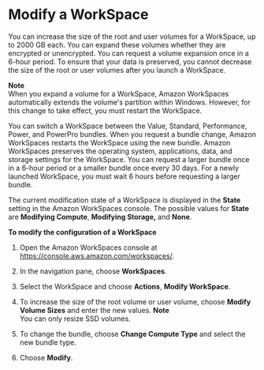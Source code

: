 # Modify a WorkSpace<a name="modify-workspaces"></a>

You can increase the size of the root and user volumes for a WorkSpace, up to 2000 GB each\. You can expand these volumes whether they are encrypted or unencrypted\. You can request a volume expansion once in a 6\-hour period\. To ensure that your data is preserved, you cannot decrease the size of the root or user volumes after you launch a WorkSpace\.

**Note**  
When you expand a volume for a WorkSpace, Amazon WorkSpaces automatically extends the volume's partition within Windows\. However, for this change to take effect, you must restart the WorkSpace\.

You can switch a WorkSpace between the Value, Standard, Performance, Power, and PowerPro bundles\. When you request a bundle change, Amazon WorkSpaces restarts the WorkSpace using the new bundle\. Amazon WorkSpaces preserves the operating system, applications, data, and storage settings for the WorkSpace\. You can request a larger bundle once in a 6\-hour period or a smaller bundle once every 30 days\. For a newly launched WorkSpace, you must wait 6 hours before requesting a larger bundle\.

The current modification state of a WorkSpace is displayed in the **State** setting in the Amazon WorkSpaces console\. The possible values for **State** are **Modifying Compute**, **Modifying Storage,** and **None**\.

**To modify the configuration of a WorkSpace**

1. Open the Amazon WorkSpaces console at [https://console\.aws\.amazon\.com/workspaces/](https://console.aws.amazon.com/workspaces/)\.

1. In the navigation pane, choose **WorkSpaces**\.

1. Select the WorkSpace and choose **Actions**, **Modify WorkSpace**\.

1. To increase the size of the root volume or user volume, choose **Modify Volume Sizes** and enter the new values\.
**Note**  
You can only resize SSD volumes\.

1. To change the bundle, choose **Change Compute Type** and select the new bundle type\.

1. Choose **Modify**\.